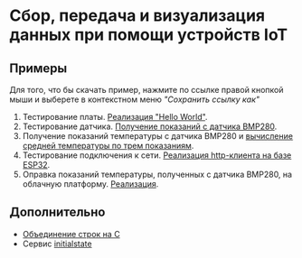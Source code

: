 # Сбор, передача и визуализация данных при помощи устройств IoT
## Примеры 
Для того, что бы скачать пример, нажмите по ссылке правой кнопкой мыши и выберете в контекстном меню *"Сохранить ссылку как"*
1. Тестирование платы. [Реализация "Hello World"](https://raw.githubusercontent.com/lyzhinIG/dpo/main/src/1_Blink.ino).
3. Тестирование датчика. [Получение показаний с датчика BMP280](https://raw.githubusercontent.com/lyzhinIG/dpo/main/src/2_bmp280test.ino). 
4. Получение показаний температуры с датчика BMP280 и [вычисление средней температуры по трем показаниям](https://raw.githubusercontent.com/lyzhinIG/dpo/main/src/3_bmp280test_mean.ino). 
5. Тестирование подключения к сети. [Реализация http-клиента на базе ESP32](https://raw.githubusercontent.com/lyzhinIG/dpo/main/src/4_BasicHttpClient.ino).
5. Оправка показаний температуры, полученных с датчика BMP280, на облачную платформу. [Реализация](https://raw.githubusercontent.com/lyzhinIG/dpo/main/src/5_BasicHttpClient_BMP280.ino). 

## Дополнительно
- [Объединение строк на С](src/concatenate.c)
- Сервис [initialstate](https://initialstate.com)